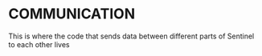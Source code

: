 # COMMUNICATION
This is where the code that sends data between different parts of Sentinel to each other lives 